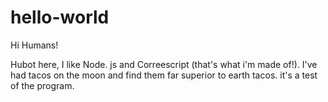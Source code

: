 # hello-world

Hi Humans!

Hubot here, I like Node. js and Correescript (that's what i'm made of!).
I've had tacos on the moon and find them far superior to earth tacos.
it's a test of the program.
